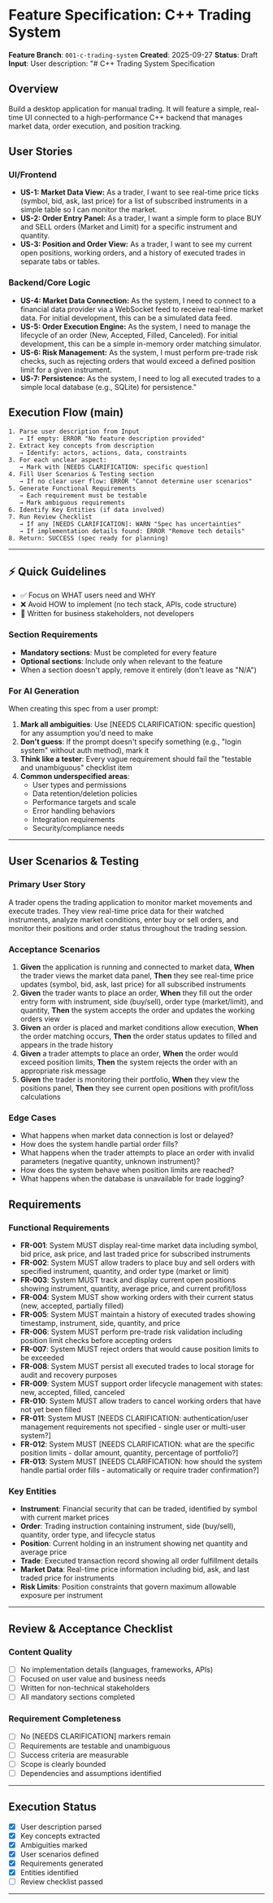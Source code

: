# Feature Specification: C++ Trading System

**Feature Branch**: `001-c-trading-system`
**Created**: 2025-09-27
**Status**: Draft
**Input**: User description: "# C++ Trading System Specification

## Overview
Build a desktop application for manual trading. It will feature a simple, real-time UI connected to a high-performance C++ backend that manages market data, order execution, and position tracking.

## User Stories

### UI/Frontend
- **US-1: Market Data View:** As a trader, I want to see real-time price ticks (symbol, bid, ask, last price) for a list of subscribed instruments in a simple table so I can monitor the market.
- **US-2: Order Entry Panel:** As a trader, I want a simple form to place BUY and SELL orders (Market and Limit) for a specific instrument and quantity.
- **US-3: Position and Order View:** As a trader, I want to see my current open positions, working orders, and a history of executed trades in separate tabs or tables.

### Backend/Core Logic
- **US-4: Market Data Connection:** As the system, I need to connect to a financial data provider via a WebSocket feed to receive real-time market data. For initial development, this can be a simulated data feed.
- **US-5: Order Execution Engine:** As the system, I need to manage the lifecycle of an order (New, Accepted, Filled, Canceled). For initial development, this can be a simple in-memory order matching simulator.
- **US-6: Risk Management:** As the system, I must perform pre-trade risk checks, such as rejecting orders that would exceed a defined position limit for a given instrument.
- **US-7: Persistence:** As the system, I need to log all executed trades to a simple local database (e.g., SQLite) for persistence."

## Execution Flow (main)
```
1. Parse user description from Input
   → If empty: ERROR "No feature description provided"
2. Extract key concepts from description
   → Identify: actors, actions, data, constraints
3. For each unclear aspect:
   → Mark with [NEEDS CLARIFICATION: specific question]
4. Fill User Scenarios & Testing section
   → If no clear user flow: ERROR "Cannot determine user scenarios"
5. Generate Functional Requirements
   → Each requirement must be testable
   → Mark ambiguous requirements
6. Identify Key Entities (if data involved)
7. Run Review Checklist
   → If any [NEEDS CLARIFICATION]: WARN "Spec has uncertainties"
   → If implementation details found: ERROR "Remove tech details"
8. Return: SUCCESS (spec ready for planning)
```

---

## ⚡ Quick Guidelines
- ✅ Focus on WHAT users need and WHY
- ❌ Avoid HOW to implement (no tech stack, APIs, code structure)
- 👥 Written for business stakeholders, not developers

### Section Requirements
- **Mandatory sections**: Must be completed for every feature
- **Optional sections**: Include only when relevant to the feature
- When a section doesn't apply, remove it entirely (don't leave as "N/A")

### For AI Generation
When creating this spec from a user prompt:
1. **Mark all ambiguities**: Use [NEEDS CLARIFICATION: specific question] for any assumption you'd need to make
2. **Don't guess**: If the prompt doesn't specify something (e.g., "login system" without auth method), mark it
3. **Think like a tester**: Every vague requirement should fail the "testable and unambiguous" checklist item
4. **Common underspecified areas**:
   - User types and permissions
   - Data retention/deletion policies
   - Performance targets and scale
   - Error handling behaviors
   - Integration requirements
   - Security/compliance needs

---

## User Scenarios & Testing

### Primary User Story
A trader opens the trading application to monitor market movements and execute trades. They view real-time price data for their watched instruments, analyze market conditions, enter buy or sell orders, and monitor their positions and order status throughout the trading session.

### Acceptance Scenarios
1. **Given** the application is running and connected to market data, **When** the trader views the market data panel, **Then** they see real-time price updates (symbol, bid, ask, last price) for all subscribed instruments
2. **Given** the trader wants to place an order, **When** they fill out the order entry form with instrument, side (buy/sell), order type (market/limit), and quantity, **Then** the system accepts the order and updates the working orders view
3. **Given** an order is placed and market conditions allow execution, **When** the order matching occurs, **Then** the order status updates to filled and appears in the trade history
4. **Given** a trader attempts to place an order, **When** the order would exceed position limits, **Then** the system rejects the order with an appropriate risk message
5. **Given** the trader is monitoring their portfolio, **When** they view the positions panel, **Then** they see current open positions with profit/loss calculations

### Edge Cases
- What happens when market data connection is lost or delayed?
- How does the system handle partial order fills?
- What happens when the trader attempts to place an order with invalid parameters (negative quantity, unknown instrument)?
- How does the system behave when position limits are reached?
- What happens when the database is unavailable for trade logging?

## Requirements

### Functional Requirements
- **FR-001**: System MUST display real-time market data including symbol, bid price, ask price, and last traded price for subscribed instruments
- **FR-002**: System MUST allow traders to place buy and sell orders with specified instrument, quantity, and order type (market or limit)
- **FR-003**: System MUST track and display current open positions showing instrument, quantity, average price, and current profit/loss
- **FR-004**: System MUST show working orders with their current status (new, accepted, partially filled)
- **FR-005**: System MUST maintain a history of executed trades showing timestamp, instrument, side, quantity, and price
- **FR-006**: System MUST perform pre-trade risk validation including position limit checks before accepting orders
- **FR-007**: System MUST reject orders that would cause position limits to be exceeded
- **FR-008**: System MUST persist all executed trades to local storage for audit and recovery purposes
- **FR-009**: System MUST support order lifecycle management with states: new, accepted, filled, canceled
- **FR-010**: System MUST allow traders to cancel working orders that have not yet been filled
- **FR-011**: System MUST [NEEDS CLARIFICATION: authentication/user management requirements not specified - single user or multi-user system?]
- **FR-012**: System MUST [NEEDS CLARIFICATION: what are the specific position limits - dollar amount, quantity, percentage of portfolio?]
- **FR-013**: System MUST [NEEDS CLARIFICATION: how should the system handle partial order fills - automatically or require trader confirmation?]

### Key Entities
- **Instrument**: Financial security that can be traded, identified by symbol with current market prices
- **Order**: Trading instruction containing instrument, side (buy/sell), quantity, order type, and lifecycle status
- **Position**: Current holding in an instrument showing net quantity and average price
- **Trade**: Executed transaction record showing all order fulfillment details
- **Market Data**: Real-time price information including bid, ask, and last traded price for instruments
- **Risk Limits**: Position constraints that govern maximum allowable exposure per instrument

---

## Review & Acceptance Checklist

### Content Quality
- [ ] No implementation details (languages, frameworks, APIs)
- [ ] Focused on user value and business needs
- [ ] Written for non-technical stakeholders
- [ ] All mandatory sections completed

### Requirement Completeness
- [ ] No [NEEDS CLARIFICATION] markers remain
- [ ] Requirements are testable and unambiguous
- [ ] Success criteria are measurable
- [ ] Scope is clearly bounded
- [ ] Dependencies and assumptions identified

---

## Execution Status

- [x] User description parsed
- [x] Key concepts extracted
- [x] Ambiguities marked
- [x] User scenarios defined
- [x] Requirements generated
- [x] Entities identified
- [ ] Review checklist passed

---